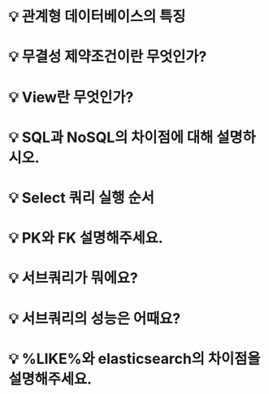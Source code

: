 # 💡 관계형 데이터베이스의 특징
# 💡 무결성 제약조건이란 무엇인가?
# 💡 View란 무엇인가?
# 💡 SQL과 NoSQL의 차이점에 대해 설명하시오.
# 💡 Select 쿼리 실행 순서
# 💡 PK와 FK 설명해주세요.
# 💡 서브쿼리가 뭐에요?
# 💡 서브쿼리의 성능은 어때요?
# 💡 %LIKE%와 elasticsearch의 차이점을 설명해주세요.

